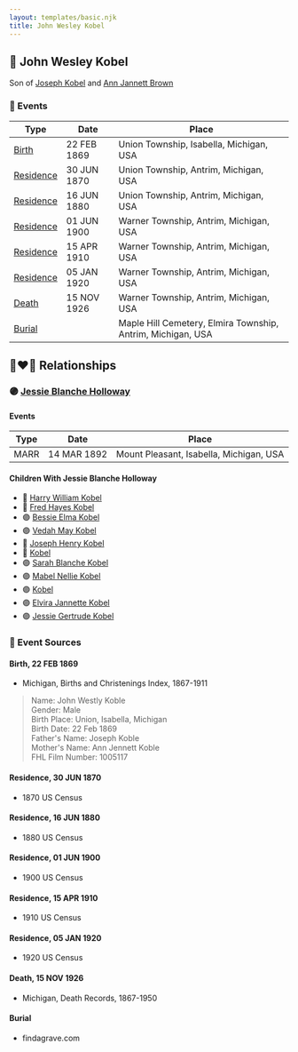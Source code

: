 ```yaml
---
layout: templates/basic.njk
title: John Wesley Kobel
---
```

## 🔵 John Wesley Kobel

Son of [Joseph Kobel](/people/4/44694656) and [Ann Jannett Brown](/people/2/25015094)

### 📆 Events

Type | Date | Place
------ | ------ | ------
[Birth](#event-0) | 22 FEB 1869 | Union Township, Isabella, Michigan, USA
[Residence](#event-1) | 30 JUN 1870 | Union Township, Antrim, Michigan, USA
[Residence](#event-2) | 16 JUN 1880 | Union Township, Antrim, Michigan, USA
[Residence](#event-3) | 01 JUN 1900 | Warner Township, Antrim, Michigan, USA
[Residence](#event-4) | 15 APR 1910 | Warner Township, Antrim, Michigan, USA
[Residence](#event-5) | 05 JAN 1920 | Warner Township, Antrim, Michigan, USA
[Death](#event-6) | 15 NOV 1926 | Warner Township, Antrim, Michigan, USA
[Burial](#event-7) |  | Maple Hill Cemetery, Elmira Township, Antrim, Michigan, USA

## 👩‍❤️‍👨 Relationships

### 🟣 [Jessie Blanche Holloway](/people/2/29242864)

#### Events

Type | Date | Place
------ | ------ | ------
MARR | 14 MAR 1892 | Mount Pleasant, Isabella, Michigan, USA
#### Children With Jessie Blanche Holloway
* 🔵 [Harry William Kobel](/people/3/30496161)
* 🔵 [Fred Hayes Kobel](/people/1/1672312)
* 🟣 [Bessie Elma Kobel](/people/3/34277096)
* 🟣 [Vedah May Kobel](/people/5/52554620)
* 🔵 [Joseph Henry Kobel](/people/5/50400728)
* 🔵 [Kobel](/people/4/43995845)
* 🟣 [Sarah Blanche Kobel](/people/4/40397804)
* 🟣 [Mabel Nellie Kobel](/people/6/69123608)
* 🟣 [Kobel](/people/7/71908748)
* 🟣 [Elvira Jannette Kobel](/people/2/2756961)
* 🟣 [Jessie Gertrude Kobel](/people/9/95617946)
### 📰 Event Sources

#### <a id="event-0"></a> Birth, 22 FEB 1869
* Michigan, Births and Christenings Index, 1867-1911
>   
  > Name: John Westly Koble  
  > Gender: Male  
  > Birth Place: Union, Isabella, Michigan  
  > Birth Date: 22 Feb 1869  
  > Father's Name: Joseph Koble  
  > Mother's Name: Ann Jennett Koble  
  > FHL Film Number: 1005117

#### <a id="event-1"></a> Residence, 30 JUN 1870
* 1870 US Census

#### <a id="event-2"></a> Residence, 16 JUN 1880
* 1880 US Census

#### <a id="event-3"></a> Residence, 01 JUN 1900
* 1900 US Census

#### <a id="event-4"></a> Residence, 15 APR 1910
* 1910 US Census

#### <a id="event-5"></a> Residence, 05 JAN 1920
* 1920 US Census

#### <a id="event-6"></a> Death, 15 NOV 1926
* Michigan, Death Records, 1867-1950

#### <a id="event-7"></a> Burial
* findagrave.com